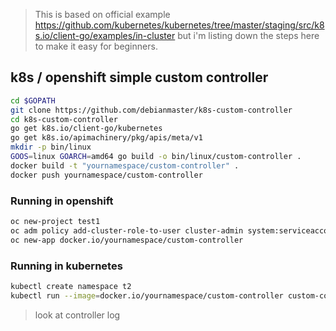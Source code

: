 > This is based on official example https://github.com/kubernetes/kubernetes/tree/master/staging/src/k8s.io/client-go/examples/in-cluster  but i'm listing down the steps here to make it easy for beginners.


## k8s / openshift  simple custom  controller
```sh
cd $GOPATH
git clone https://github.com/debianmaster/k8s-custom-controller
cd k8s-custom-controller
go get k8s.io/client-go/kubernetes
go get k8s.io/apimachinery/pkg/apis/meta/v1
mkdir -p bin/linux
GOOS=linux GOARCH=amd64 go build -o bin/linux/custom-controller .
docker build -t "yournamespace/custom-controller" .
docker push yournamespace/custom-controller
```

### Running in openshift
```sh
oc new-project test1
oc adm policy add-cluster-role-to-user cluster-admin system:serviceaccounts:test1
oc new-app docker.io/yournamespace/custom-controller
```

### Running in kubernetes
```sh
kubectl create namespace t2
kubectl run --image=docker.io/yournamespace/custom-controller custom-controller
```
>  look at controller log



